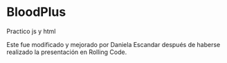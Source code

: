 # BloodPlus
Practico js y html

Este fue modificado y mejorado por Daniela Escandar después de haberse realizado la presentación en Rolling Code. 